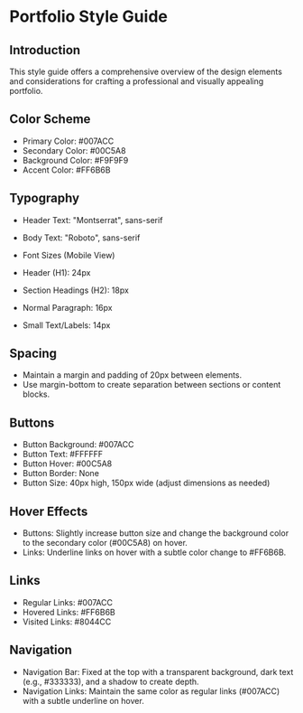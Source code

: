 # Portfolio Style Guide

## Introduction

This style guide offers a comprehensive overview of the design elements and considerations for crafting a professional and visually appealing portfolio.

## Color Scheme

- Primary Color: #007ACC
- Secondary Color: #00C5A8
- Background Color: #F9F9F9
- Accent Color: #FF6B6B

## Typography

- Header Text: "Montserrat", sans-serif
- Body Text: "Roboto", sans-serif
- Font Sizes (Mobile View)

- Header (H1): 24px
- Section Headings (H2): 18px
- Normal Paragraph: 16px
- Small Text/Labels: 14px

## Spacing

- Maintain a margin and padding of 20px between elements.
- Use margin-bottom to create separation between sections or content blocks.

## Buttons

- Button Background: #007ACC
- Button Text: #FFFFFF
- Button Hover: #00C5A8
- Button Border: None
- Button Size: 40px high, 150px wide (adjust dimensions as needed)

## Hover Effects

- Buttons: Slightly increase button size and change the background color to the secondary color (#00C5A8) on hover.
- Links: Underline links on hover with a subtle color change to #FF6B6B.

## Links

- Regular Links: #007ACC
- Hovered Links: #FF6B6B
- Visited Links: #8044CC

## Navigation

- Navigation Bar: Fixed at the top with a transparent background, dark text (e.g., #333333), and a shadow to create depth.
- Navigation Links: Maintain the same color as regular links (#007ACC) with a subtle underline on hover.

